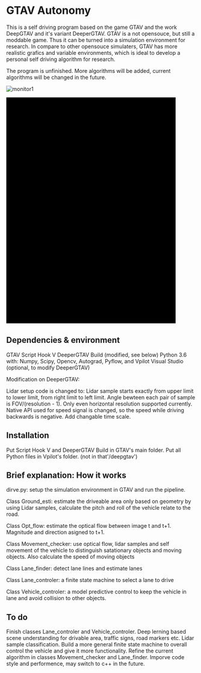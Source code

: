 # GTAV Autonomy 

This is a self driving program based on the game GTAV and the work DeepGTAV and it's variant DeeperGTAV. GTAV is a not opensouce, but still a moddable game. Thus it can be turned into a simulation environment for research. In compare to other opensouce simulaters, GTAV has more realistic grafics and variable environments, which is ideal to develop a personal self driving algorithm for research.

The program is unfinished. More algorithms will be added, current algorithms will be changed in the future.

![monitor1](./img/monitor1.gif)

![monitor2](./img/monitor2.gif)

## Dependencies & environment

GTAV
Script Hook V
DeeperGTAV Build (modified, see below)
Python 3.6 with: Numpy, Scipy, Opencv, Autograd, Pyflow, and Vpilot
Visual Studio (optional, to modify DeeperGTAV)

Modification on DeeperGTAV:

Lidar setup code is changed to: Lidar sample starts exactly from upper limit to lower limit, from right limit to left limit. Angle bewteen each pair of sample is FOV/(resolution - 1). Only even horizontal resolution supported currently. 
Native API used for speed signal is changed, so the speed while driving backwards is negative.
Add changable time scale.

## Installation 

Put Script Hook V and DeeperGTAV Build in GTAV's main folder.
Put all Python files in Vpilot's folder. (not in that'/deepgtav')

## Brief explanation: How it works

dirve.py: setup the simulation environment in GTAV and run the pipeline.

Class Ground_esti: estimate the driveable area only based on geometry by using Lidar samples, calculate the pitch and roll of the vehicle relate to the road.

Class Opt_flow: estimate the optical flow between image t and t+1. Magnitude and direction asigned to t+1.

Class Movement_checker: use optical flow, lidar samples and self movement of the vehicle to distinguish satationary objects and moving objects. Also calculate the speed of moving objects

Class Lane_finder: detect lane lines and estimate lanes

Class Lane_controler: a finite state machine to select a lane to drive

Class Vehicle_controler: a model predictive control to keep the vehicle in lane and avoid collision to other objects.

## To do 

Finish classes Lane_controler and Vehicle_controler.
Deep lerning based scene understanding for drivable area, traffic signs, road markers etc.
Lidar sample classification.
Build a more general finite state machine to overall control the vehicle and give it more functionality.
Refine the current algorithm in classes Movement_checker and Lane_finder.
Imporve code style and performence, may switch to c++ in the future.
